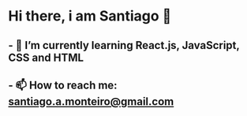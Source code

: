 # Hi there, i am Santiago 👋

## - 🌱 I’m currently learning React.js, JavaScript, CSS and HTML 
## - 📫 How to reach me: santiago.a.monteiro@gmail.com

